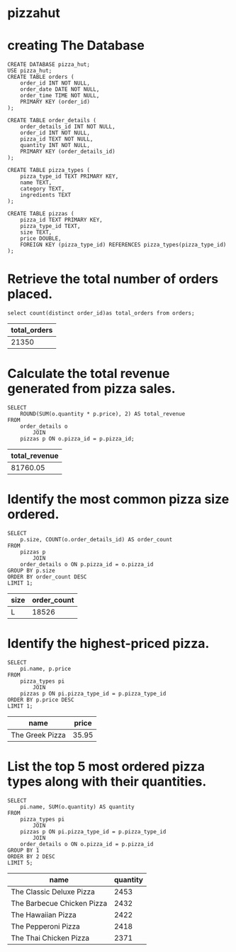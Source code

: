 # pizzahut
# creating The Database
```
CREATE DATABASE pizza_hut;
USE pizza_hut;
CREATE TABLE orders (
    order_id INT NOT NULL,
    order_date DATE NOT NULL,
    order_time TIME NOT NULL,
    PRIMARY KEY (order_id)
);
```
```
CREATE TABLE order_details (
    order_details_id INT NOT NULL,
    order_id INT NOT NULL,
    pizza_id TEXT NOT NULL,
    quantity INT NOT NULL,
    PRIMARY KEY (order_details_id)
);
```
```
CREATE TABLE pizza_types (
    pizza_type_id TEXT PRIMARY KEY,
    name TEXT,
    category TEXT,
    ingredients TEXT
);
```
```
CREATE TABLE pizzas (
    pizza_id TEXT PRIMARY KEY,
    pizza_type_id TEXT,
    size TEXT,
    price DOUBLE,
    FOREIGN KEY (pizza_type_id) REFERENCES pizza_types(pizza_type_id)
);
```
# Retrieve the total number of orders placed.
```
select count(distinct order_id)as total_orders from orders;
```
| total_orders |
|--------------|
| 21350        |


 # Calculate the total revenue generated from pizza sales.
```
SELECT 
    ROUND(SUM(o.quantity * p.price), 2) AS total_revenue
FROM
    order_details o
        JOIN
    pizzas p ON o.pizza_id = p.pizza_id;
```
| total_revenue |
|---------------|
| 81760.05      |

  # Identify the most common pizza size ordered.
```
SELECT 
    p.size, COUNT(o.order_details_id) AS order_count
FROM
    pizzas p
        JOIN
    order_details o ON p.pizza_id = o.pizza_id
GROUP BY p.size
ORDER BY order_count DESC
LIMIT 1;
```
| size | order_count |
|------|-------------|
| L    | 18526       |

# Identify the highest-priced pizza.
```
SELECT 
    pi.name, p.price
FROM
    pizza_types pi
        JOIN
    pizzas p ON pi.pizza_type_id = p.pizza_type_id
ORDER BY p.price DESC
LIMIT 1;
```
| name            | price |
|-----------------|-------|
| The Greek Pizza | 35.95 |
# List the top 5 most ordered pizza types along with their quantities.
```
SELECT 
    pi.name, SUM(o.quantity) AS quantity
FROM
    pizza_types pi
        JOIN
    pizzas p ON pi.pizza_type_id = p.pizza_type_id
        JOIN
    order_details o ON o.pizza_id = p.pizza_id
GROUP BY 1
ORDER BY 2 DESC
LIMIT 5;
```
| name                        | quantity |
|-----------------------------|----------|
| The Classic Deluxe Pizza    | 2453     |
| The Barbecue Chicken Pizza  | 2432     |
| The Hawaiian Pizza          | 2422     |
| The Pepperoni Pizza         | 2418     |
| The Thai Chicken Pizza      | 2371     |







